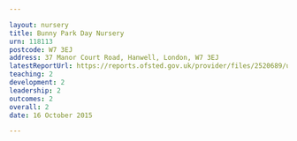 ```yaml
---

layout: nursery
title: Bunny Park Day Nursery
urn: 118113
postcode: W7 3EJ
address: 37 Manor Court Road, Hanwell, London, W7 3EJ
latestReportUrl: https://reports.ofsted.gov.uk/provider/files/2520689/urn/118113.pdf
teaching: 2
development: 2
leadership: 2
outcomes: 2
overall: 2
date: 16 October 2015

---
```

